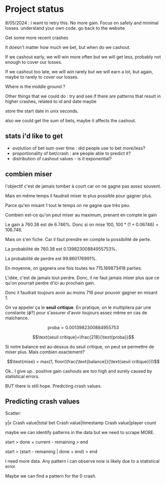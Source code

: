 # Project status

8/05/2024 : i want to retry this. No more gain. Focus on safety and minimal losses. understand your own code. go back to the website

Get some more recent crashes

It doesn't matter how much we bet, but when do we cashout.

If we cashout early, we will win more often but we will get less, probably not enough to cover our losses.

If we cashout too late, we will win rarely but we will earn a lot, but again, maybe to rarely to cover our losses.

Where is the middle ground ?

Other things that we could do : try and see if there are patterns that result in higher crashes, related to id and date maybe

store the start date in unix seconds.

also we could get the sum of bets, maybe it affects the cashout.

## stats i'd like to get

- evolution of bet sum over time : did people use to bet more/less?
- proportionality of bet/crash : are people able to predict it?
- distribution of cashout values - is it exponential?

## combien miser

l'objectif c'est de jamais tomber à court car on ne gagne pas assez souvent.

Mais en même temps il faudrait miser le plus possible pour gagner plus.

Parce qu'en misant 1 tout le temps on ne gagne que très peu.

Combien est-ce qu'on peut miser au maximum, prenant en compte le gain

Le gain à 760.38 est de 6.746%. Donc si on mise 100, $100*(1+0.06746) = 106.746$.

Mais on s'en fiche. Car il faut prendre en compte la possibilité de perte.

La probabilité de 760.38 est 0.13982300884955753%.

La probabilité de perdre est 99.860176991%.

En moyenne, on gagnera une fois toutes les 715.189873418 parties.

L'idée, c'est de jamais tout perdre. Donc, il ne faut jamais miser plus que ce qu'on pourrait perdre d'ici au prochain gain.

Donc il faudrait toujours avoir au moins 716 pour pouvoir gagner en misant 1.

On va appeler ça le **seuil critique**. En pratique, on le multipliera par une constante ($\phi$?) pour s'assurer d'avoir toujours assez même en cas de malchance.

$$\text{proba} = 0.0013982300884955753$$

$$\text{seuil critique}=\frac{218}{\text{proba}}$$

Si notre balance est au-dessus du seuil critique, on peut se permettre de miser plus. Mais combien exactement?

$$\text{mise} = max(1, floor(\frac{\text{balance}}{\text{seuil critique}}))$$

Ok.. I give up.. positive gain cashouts are too high and surely caused by statistical errors.

BUT there is still hope. Predicting crash values.

## Predicting crash values

Scatter:

y|x
Crash value|total bet
Crash value|timestamp
Crash value|player count

maybe we can identify patterns in the data but we need to scrape MORE.

start > done + current - remaining > end

start > (start - remaining | done + end) > end

I need more data. Any pattern i can observe now is likely due to a statistical error.

Maybe we can find a pattern for the 0 crash.
